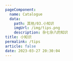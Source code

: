 ```yaml
---
pageComponent: 
  name: Catalogue
  data: 
    path: 其他/03.小知识
    imgUrl: /img/tips.png
    description: 杂七杂八的知识
title: 小知识
permalink: /tips
article: false
date: 2023-03-27 20:30:04
---
```


